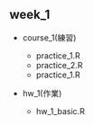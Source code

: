 ## week_1

* course_1(練習)
  - practice_1.R
  - practice_2.R
  - practice_1.R

* hw_1(作業)
  - hw_1_basic.R
